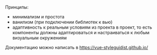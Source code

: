 Принципы: 
  * минимализм и простота 
  * ванилизм (при подключении библиотек к вью) 
  * адаптивность к реальным условиям из проекта в проект, 
    то есть компоненты должны адаптироваться и настраиваться к любым визуальным окружениям 

Документацию можно написать в https://vue-styleguidist.github.io/ 



